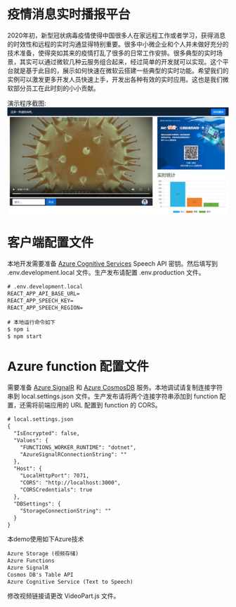 # 疫情消息实时播报平台

2020年初，新型冠状病毒疫情使得中国很多人在家远程工作或者学习，获得消息的时效性和远程的实时沟通显得特别重要。很多中小微企业和个人并未做好充分的技术准备，使得突如其来的疫情打乱了很多的日常工作安排。很多典型的实时场景，其实可以通过微软几种云服务组合起来，经过简单的开发就可以实现。这个平台就是基于此目的，展示如何快速在微软云搭建一些典型的实时功能。希望我们的实例可以激发更多开发人员快速上手，开发出各种有效的实时应用。这也是我们微软部分员工在此时刻的小小贡献。

演示程序截图:
![Screenshot](sceenshots/screenshot1.jpg)

# 客户端配置文件

本地开发需要准备 [Azure Cognitive Services](https://azure.microsoft.com/services/cognitive-services/) Speech API 密钥。然后填写到 .env.development.local 文件。生产发布请配置 .env.production 文件。

```
# .env.development.local
REACT_APP_API_BASE_URL=
REACT_APP_SPEECH_KEY=
REACT_APP_SPEECH_REGION=

# 本地运行命令如下
$ npm i
$ npm start
```

# Azure function 配置文件

需要准备 [Azure SignalR](https://azure.microsoft.com/services/signalr-service/) 和 [Azure CosmosDB](https://azure.microsoft.com/services/cosmos-db/) 服务。本地调试请复制连接字符串到 local.settings.json 文件。生产发布请将两个连接字符串添加到 function 配置，还需将前端应用的 URL 配置到 function 的 CORS。

```
# local.settings.json
{
  "IsEncrypted": false,
  "Values": {
    "FUNCTIONS_WORKER_RUNTIME": "dotnet",
    "AzureSignalRConnectionString": ""
  },
  "Host": {
    "LocalHttpPort": 7071,
    "CORS": "http://localhost:3000",
    "CORSCredentials": true
  },
  "DBSettings": {
    "StorageConnectionString": ""
  }
}
```

本demo使用如下Azure技术

    Azure Storage (视频存储) 
    Azure Functions
    Azure SignalR
    Cosmos DB's Table API
    Azure Cognitive Service (Text to Speech)

修改视频链接请更改 VideoPart.js 文件。
